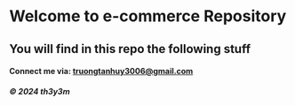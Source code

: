 # Welcome to e-commerce Repository

## You will find in this repo the following stuff


#### Connect me via: truongtanhuy3006@gmail.com

##### &#169; 2024 th3y3m

